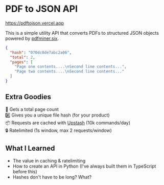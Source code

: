 # PDF to JSON API

https://pdftojson.vercel.app

This is a simple utility API that converts PDFs to structured JSON objects powered by [pdfminer.six](https://github.com/pdfminer/pdfminer.six).

```json
{
  "hash": "070dc0de7abc2a06",
  "total": 2,
  "pages": [
    "Page one contents....\nSecond line contents...",
    "Page two contents....\nSecond line contents..."
  ]
}
```

## Extra Goodies
<div>📄 Gets a total page count</div>
<div>#️⃣ Gives you a unique file hash (for your product)</div>
<div>📦 Requests are cached with <a href="https://upstash.com">Upstash</a> (10k commands/day)</div>
<div>🔒 Ratelimited (1s window, max 2 requests/window)</div>

## What I Learned
- The value in caching & ratelimiting
- How to create an API in Python (I've always built them in TypeScript before this)
- Hashes don't have to be long? What?

